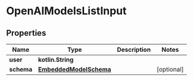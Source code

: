 
# OpenAIModelsListInput

## Properties
Name | Type | Description | Notes
------------ | ------------- | ------------- | -------------
**user** | **kotlin.String** |  | 
**schema** | [**EmbeddedModelSchema**](EmbeddedModelSchema.md) |  |  [optional]



